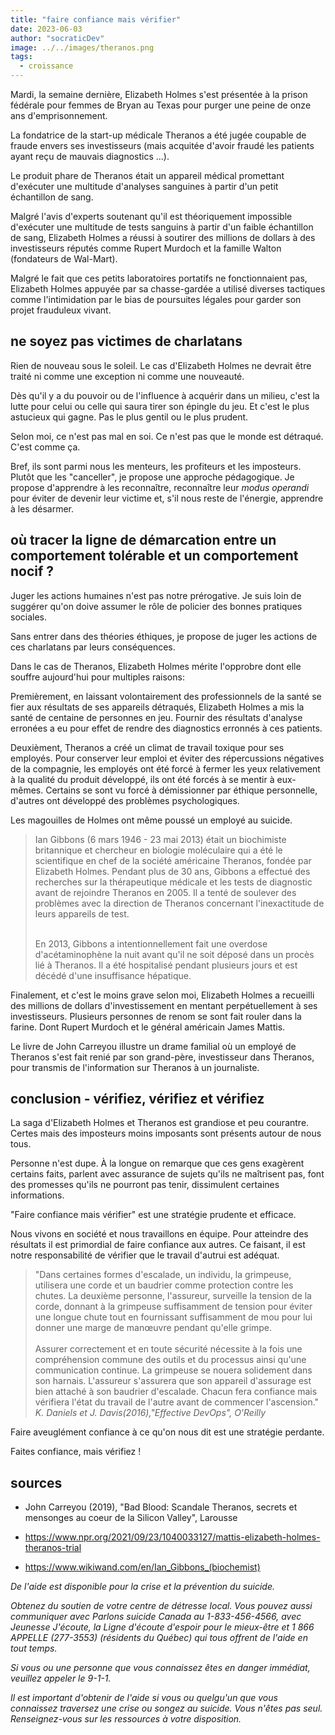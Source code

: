 ```yaml
---
title: "faire confiance mais vérifier"
date: 2023-06-03
author: "socraticDev"
image: ../../images/theranos.png
tags:
  - croissance
---
```


Mardi, la semaine dernière, Elizabeth Holmes s'est présentée à la prison
fédérale pour femmes de Bryan au Texas pour purger une peine de onze ans
d'emprisonnement.

La fondatrice de la start-up médicale Theranos a été jugée coupable de fraude
envers ses investisseurs (mais acquitée d'avoir fraudé les patients ayant reçu
de mauvais diagnostics ...).

Le produit phare de Theranos était un appareil médical promettant d'exécuter
une multitude d'analyses sanguines à partir d'un petit échantillon de sang.

Malgré l'avis d'experts soutenant qu'il est théoriquement impossible d'exécuter
une multitude de tests sanguins à partir d'un faible échantillon de sang,
Elizabeth Holmes a réussi à soutirer des millions de dollars à des
investisseurs réputés comme Rupert Murdoch et la famille Walton (fondateurs de
Wal-Mart).

Malgré le fait que ces petits laboratoires portatifs ne fonctionnaient pas,
Elizabeth Holmes appuyée par sa chasse-gardée a utilisé diverses tactiques
comme l'intimidation par le bias de poursuites légales pour garder son projet
frauduleux vivant.

## ne soyez pas victimes de charlatans

Rien de nouveau sous le soleil. Le cas d'Elizabeth Holmes ne devrait être
traité ni comme une exception ni comme une nouveauté.

Dès qu'il y a du pouvoir ou de l'influence à acquérir dans un milieu, c'est la
lutte pour celui ou celle qui saura tirer son épingle du jeu. Et c'est le plus astucieux qui
gagne. Pas le plus gentil ou le plus prudent.

Selon moi, ce n'est pas mal en soi. Ce n'est pas que le monde est détraqué. C'est comme ça.

Bref, ils sont parmi nous les menteurs, les profiteurs et les imposteurs.
Plutôt que les "canceller", je propose une approche pédagogique. Je propose
d'apprendre à les reconnaître, reconnaître leur _modus operandi_ pour éviter de
devenir leur victime et, s'il nous reste de l'énergie, apprendre à les désarmer.

## où tracer la ligne de démarcation entre un comportement tolérable et un comportement nocif ?

Juger les actions humaines n'est pas notre prérogative. Je suis loin de
suggérer qu'on doive assumer le rôle de policier des bonnes pratiques sociales.

Sans entrer dans des théories éthiques, je propose de juger les actions de ces
charlatans par leurs conséquences.

Dans le cas de Theranos, Elizabeth Holmes mérite l'opprobre dont elle souffre
aujourd'hui pour multiples raisons:

Premièrement, en laissant volontairement des professionnels de la santé se fier
aux résultats de ses appareils détraqués, Elizabeth Holmes a mis la santé de
centaine de personnes en jeu. Fournir des résultats d'analyse erronées a eu
pour effet de rendre des diagnostics erronnés à ces patients.

Deuxièment, Theranos a créé un climat de travail toxique pour ses employés.
Pour conserver leur emploi et éviter des répercussions négatives de la
compagnie, les employés ont été forcé à fermer les yeux relativement à la
qualité du produit développé, ils ont été forcés à se mentir à eux-mêmes.
Certains se sont vu forcé à démissionner par éthique personnelle, d'autres ont
développé des problèmes psychologiques.

Les magouilles de Holmes ont même poussé un employé au suicide.

> Ian Gibbons (6 mars 1946 - 23 mai 2013) était un biochimiste britannique et
> chercheur en biologie moléculaire qui a été le scientifique en chef de la
> société américaine Theranos, fondée par Elizabeth Holmes. Pendant plus de 30
> ans, Gibbons a effectué des recherches sur la thérapeutique médicale et les
> tests de diagnostic avant de rejoindre Theranos en 2005. Il a tenté de
> soulever des problèmes avec la direction de Theranos concernant
> l'inexactitude de leurs appareils de test. <br/><br/>
>
> En 2013, Gibbons a intentionnellement fait une overdose d'acétaminophène la nuit avant qu'il ne soit déposé dans un procès lié à Theranos. Il a été hospitalisé pendant plusieurs jours et est décédé d'une insuffisance hépatique.

Finalement, et c'est le moins grave selon moi, Elizabeth Holmes a recueilli des
millions de dollars d'investissement en mentant perpétuellement à ses
investisseurs. Plusieurs personnes de renom se sont fait rouler dans la farine.
Dont Rupert Murdoch et le général américain James Mattis.

Le livre de John Carreyou illustre un drame familial où un employé de Theranos
s'est fait renié par son grand-père, investisseur dans Theranos, pour transmis
de l'information sur Theranos à un journaliste.

## conclusion - vérifiez, vérifiez et vérifiez

La saga d'Elizabeth Holmes et Theranos est grandiose et peu courantre. Certes
mais des imposteurs moins imposants sont présents autour de nous tous.

Personne n'est dupe. À la longue on remarque que ces gens exagèrent certains
faits, parlent avec assurance de sujets qu'ils ne maîtrisent pas, font des
promesses qu'ils ne pourront pas tenir, dissimulent certaines informations.

"Faire confiance mais vérifier" est une stratégie prudente et efficace.

Nous vivons en société et nous travaillons en équipe. Pour atteindre des
résultats il est primordial de faire confiance aux autres. Ce faisant, il est
notre responsabilité de vérifier que le travail d'autrui est adéquat.

> "Dans certaines formes d'escalade, un individu, la grimpeuse, utilisera une corde et un baudrier comme protection contre les chutes. La deuxième personne, l'assureur, surveille la tension de la corde, donnant à la grimpeuse suffisamment de tension pour éviter une longue chute tout en fournissant suffisamment de mou pour lui donner une marge de manœuvre pendant qu'elle grimpe.
> <br/><br/>
> Assurer correctement et en toute sécurité nécessite à la fois une
> compréhension commune des outils et du processus ainsi qu'une communication
> continue. La grimpeuse se nouera solidement dans son harnais. L'assureur
> s'assurera que son appareil d'assurage est bien attaché à son baudrier
> d'escalade. Chacun fera confiance mais vérifiera l'état du travail de l'autre
> avant de commencer l'ascension." <cite>K. Daniels et J.
> Davis(2016),"Effective DevOps", O'Reilly</cite>

Faire aveuglément confiance à ce qu'on nous dit est une stratégie perdante.

Faites confiance, mais vérifiez !

## sources

- John Carreyou (2019), "Bad Blood: Scandale Theranos, secrets et mensonges au
  coeur de la Silicon Valley", Larousse

- https://www.npr.org/2021/09/23/1040033127/mattis-elizabeth-holmes-theranos-trial

- https://www.wikiwand.com/en/Ian_Gibbons_(biochemist)

_De l'aide est disponible pour la crise et la prévention du suicide._

_Obtenez du soutien de votre centre de détresse local. Vous pouvez aussi communiquer avec Parlons suicide Canada au 1-833-456-4566, avec Jeunesse J'écoute, la Ligne d'écoute d'espoir pour le mieux-être et 1 866 APPELLE (277-3553) (résidents du Québec) qui tous offrent de l'aide en tout temps._

_Si vous ou une personne que vous connaissez êtes en danger immédiat, veuillez appeler le 9-1-1._

_Il est important d'obtenir de l'aide si vous ou quelgu'un que vous connaissez traversez une crise ou songez au suicide. Vous n'êtes pas seul. Renseignez-vous sur les ressources à votre disposition._
